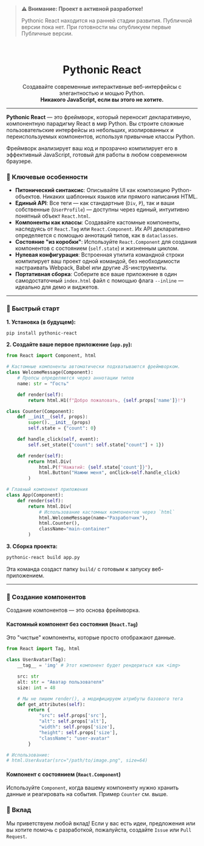 > **⚠️ Внимание: Проект в активной разработке!**
>
> Pythonic React находится на ранней стадии развития. Публичной версии пока нет.
> При готовности мы опубликуем первые Публичные версии.

<br>

<div align="center">
  <h1 align="center">Pythonic React</h1>
  <p align="center">
    Создавайте современные интерактивные веб-интерфейсы с элегантностью и мощью Python.
    <br />
    <strong>Никакого JavaScript, если вы этого не хотите.</strong>
  </p>
</div>

---

**Pythonic React** — это фреймворк, который переносит декларативную, компонентную парадигму React в мир Python. Вы строите сложные пользовательские интерфейсы из небольших, изолированных и переиспользуемых компонентов, используя привычные классы Python.

Фреймворк анализирует ваш код и прозрачно компилирует его в эффективный JavaScript, готовый для работы в любом современном браузере.

### 🌟 Ключевые особенности

*   **Питонический синтаксис**: Описывайте UI как композицию Python-объектов. Никаких шаблонных языков или прямого написания HTML.
*   **Единый API**: Все теги — как стандартные (`Div`, `P`), так и ваши собственные (`UserProfile`) — доступны через единый, интуитивно понятный объект `React.html`.
*   **Компоненты как классы**: Создавайте кастомные компоненты, наследуясь от `React.Tag` или `React.Component`. Их API декларативно определяется с помощью аннотаций типов, как в `dataclasses`.
*   **Состояние "из коробки"**: Используйте `React.Component` для создания компонентов с состоянием (`self.state`) и жизненным циклом.
*   **Нулевая конфигурация**: Встроенная утилита командной строки компилирует ваш проект одной командой, без необходимости настраивать Webpack, Babel или другие JS-инструменты.
*   **Портативная сборка**: Соберите все ваше приложение в один самодостаточный `index.html` файл с помощью флага `--inline` — идеально для демо и виджетов.

---

### 🚀 Быстрый старт

**1. Установка (в будущем):**
```bash
pip install pythonic-react
```

**2. Создайте ваше первое приложение (`app.py`):**

```python
from React import Component, html

# Кастомные компоненты автоматически подхватываются фреймворком.
class WelcomeMessage(Component):
    # Пропсы определяются через аннотации типов
    name: str = "Гость" 

    def render(self):
        return html.H1(f"Добро пожаловать, {self.props['name']}!")

class Counter(Component):
    def __init__(self, props):
        super().__init__(props)
        self.state = {"count": 0}

    def handle_click(self, event):
        self.set_state({"count": self.state["count"] + 1})

    def render(self):
        return html.Div(
            html.P(f"Нажатий: {self.state['count']}"),
            html.Button("Нажми меня", onClick=self.handle_click)
        )

# Главный компонент приложения
class App(Component):
    def render(self):
        return html.Div(
            # Использование кастомных компонентов через `html`
            html.WelcomeMessage(name="Разработчик"), 
            html.Counter(),
            className="main-container"
        )
```

**3. Сборка проекта:**
```bash
pythonic-react build app.py
```
Эта команда создаст папку `build/` с готовым к запуску веб-приложением.

---

### 🎨 Создание компонентов

Создание компонентов — это основа фреймворка.

#### Кастомный компонент без состояния (`React.Tag`)

Это "чистые" компоненты, которые просто отображают данные.

```python
from React import Tag, html

class UserAvatar(Tag):
    __tag__ = 'img' # Этот компонент будет рендериться как <img>

    src: str
    alt: str = "Аватар пользователя"
    size: int = 48

    # Мы не пишем render(), а модифицируем атрибуты базового тега
    def get_attributes(self):
        return {
            "src": self.props['src'],
            "alt": self.props['alt'],
            "width": self.props['size'],
            "height": self.props['size'],
            "className": "user-avatar"
        }

# Использование:
# html.UserAvatar(src="/path/to/image.png", size=64)
```

#### Компонент с состоянием (`React.Component`)

Используйте `Component`, когда вашему компоненту нужно хранить данные и реагировать на события. Пример `Counter` см. выше.

### 🙌 Вклад

Мы приветствуем любой вклад! Если у вас есть идеи, предложения или вы хотите помочь с разработкой, пожалуйста, создайте `Issue` или `Pull Request`.
